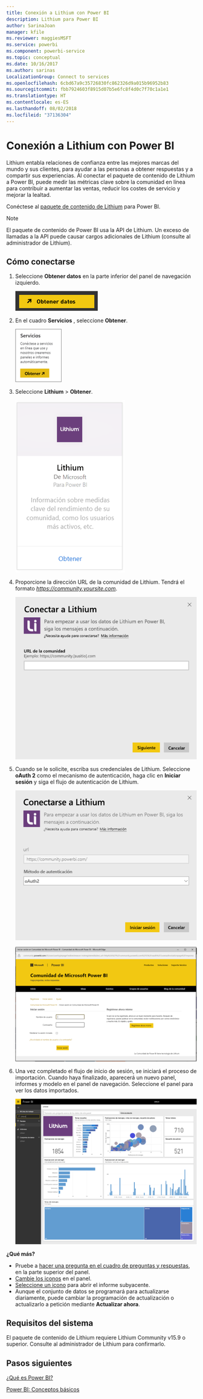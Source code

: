```yaml
---
title: Conexión a Lithium con Power BI
description: Lithium para Power BI
author: SarinaJoan
manager: kfile
ms.reviewer: maggiesMSFT
ms.service: powerbi
ms.component: powerbi-service
ms.topic: conceptual
ms.date: 10/16/2017
ms.author: sarinas
LocalizationGroup: Connect to services
ms.openlocfilehash: 6cbd67a9c35726830fc862326d9a015b96952b83
ms.sourcegitcommit: fbb7924603f8915d07b5e6fc8f4d0c7f70c1a1e1
ms.translationtype: HT
ms.contentlocale: es-ES
ms.lasthandoff: 08/02/2018
ms.locfileid: "37136304"
---
```

# <a name="connect-to-lithium-with-power-bi"></a>Conexión a Lithium con Power BI
Lithium entabla relaciones de confianza entre las mejores marcas del mundo y sus clientes, para ayudar a las personas a obtener respuestas y a compartir sus experiencias. Al conectar el paquete de contenido de Lithium a Power BI, puede medir las métricas clave sobre la comunidad en línea para contribuir a aumentar las ventas, reducir los costes de servicio y mejorar la lealtad. 

Conéctese al [paquete de contenido de Lithium](https://app.powerbi.com/getdata/services/lithium) para Power BI.

>[!NOTE]
>El paquete de contenido de Power BI usa la API de Lithium. Un exceso de llamadas a la API puede causar cargos adicionales de Lithium (consulte al administrador de Lithium).

## <a name="how-to-connect"></a>Cómo conectarse
1. Seleccione **Obtener datos** en la parte inferior del panel de navegación izquierdo.
   
   ![](media/service-connect-to-lithium/pbi_getdata.png) 
2. En el cuadro **Servicios** , seleccione **Obtener**.
   
   ![](media/service-connect-to-lithium/pbi_getservices.png) 
3. Seleccione **Lithium** \> **Obtener**.
   
   ![](media/service-connect-to-lithium/lithiumconnect.png)
4. Proporcione la dirección URL de la comunidad de Lithium. Tendrá el formato *https://community.yoursite.com*.
   
   ![](media/service-connect-to-lithium/params.png)
5. Cuando se le solicite, escriba sus credenciales de Lithium. Seleccione **oAuth 2** como el mecanismo de autenticación, haga clic en **Iniciar sesión** y siga el flujo de autenticación de Lithium.
   
   ![](media/service-connect-to-lithium/creds.png)
   
   ![](media/service-connect-to-lithium/creds2.png)
6. Una vez completado el flujo de inicio de sesión, se iniciará el proceso de importación. Cuando haya finalizado, aparecerá un nuevo panel, informes y modelo en el panel de navegación. Seleccione el panel para ver los datos importados.
   
    ![](media/service-connect-to-lithium/lithium.png)

**¿Qué más?**

* Pruebe a [hacer una pregunta en el cuadro de preguntas y respuestas](power-bi-q-and-a.md), en la parte superior del panel.
* [Cambie los iconos](service-dashboard-edit-tile.md) en el panel.
* [Seleccione un icono](service-dashboard-tiles.md) para abrir el informe subyacente.
* Aunque el conjunto de datos se programará para actualizarse diariamente, puede cambiar la programación de actualización o actualizarlo a petición mediante **Actualizar ahora**.

## <a name="system-requirements"></a>Requisitos del sistema
El paquete de contenido de Lithium requiere Lithium Community v15.9 o superior. Consulte al administrador de Lithium para confirmarlo.

## <a name="next-steps"></a>Pasos siguientes
[¿Qué es Power BI?](power-bi-overview.md)

[Power BI: Conceptos básicos](service-basic-concepts.md)

